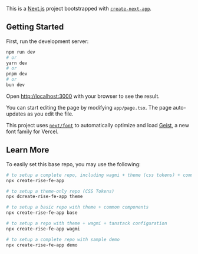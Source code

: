 This is a [Next.js](https://nextjs.org) project bootstrapped with [`create-next-app`](https://nextjs.org/docs/app/api-reference/cli/create-next-app).

## Getting Started

First, run the development server:

```bash
npm run dev
# or
yarn dev
# or
pnpm dev
# or
bun dev
```

Open [http://localhost:3000](http://localhost:3000) with your browser to see the result.

You can start editing the page by modifying `app/page.tsx`. The page auto-updates as you edit the file.

This project uses [`next/font`](https://nextjs.org/docs/app/building-your-application/optimizing/fonts) to automatically optimize and load [Geist](https://vercel.com/font), a new font family for Vercel.

## Learn More

To easily set this base repo, you may use the following:

```bash
# to setup a complete repo, including wagmi + theme (css tokens) + common components
npx create-rise-fe-app

# to setup a theme-only repo (CSS Tokens)
npx dcreate-rise-fe-app theme

# to setup a basic repo with theme + common components
npx create-rise-fe-app base

# to setup a repo with theme + wagmi + tanstack configuration
npx create-rise-fe-app wagmi

# to setup a complete repo with sample demo
npx create-rise-fe-app demo

```
